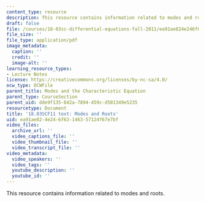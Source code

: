 ```yaml
---
content_type: resource
description: This resource contains information related to modes and roots.
draft: false
file: /courses/18-03sc-differential-equations-fall-2011/ea91ae824e246f63146357124f67e7bf_MIT18_03SCF11_s12_4text.pdf
file_size: ''
file_type: application/pdf
image_metadata:
  caption: ''
  credit: ''
  image-alt: ''
learning_resource_types:
- Lecture Notes
license: https://creativecommons.org/licenses/by-nc-sa/4.0/
ocw_type: OCWFile
parent_title: Modes and the Characteristic Equation
parent_type: CourseSection
parent_uid: dde9f135-842a-7894-459c-d501349e5235
resourcetype: Document
title: '18.03SCF11 text: Modes and Roots'
uid: ea91ae82-4e24-6f63-1463-57124f67e7bf
video_files:
  archive_url: ''
  video_captions_file: ''
  video_thumbnail_file: ''
  video_transcript_file: ''
video_metadata:
  video_speakers: ''
  video_tags: ''
  youtube_description: ''
  youtube_id: ''
---
```

This resource contains information related to modes and roots.
